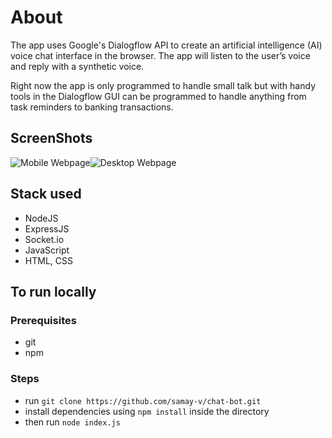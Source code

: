 # About
The app uses Google's Dialogflow API to create an artificial intelligence (AI) voice chat interface in the browser. The app will listen to the user’s voice and reply with a synthetic voice.

Right now the app is only programmed to handle small talk but with handy tools in the Dialogflow GUI can be programmed to handle anything from task reminders to banking transactions.

## ScreenShots
![Mobile Webpage](https://i.imgur.com/fGBjKTo.png)![Desktop Webpage](https://i.imgur.com/3E5mJlJ.png)
## Stack used
 - NodeJS
 - ExpressJS
 - Socket.io
 - JavaScript
 - HTML, CSS

## To run locally
### Prerequisites
 - git
 - npm
### Steps
 - run `git clone https://github.com/samay-v/chat-bot.git`
 - install dependencies using `npm install` inside the directory
 - then run `node index.js`
